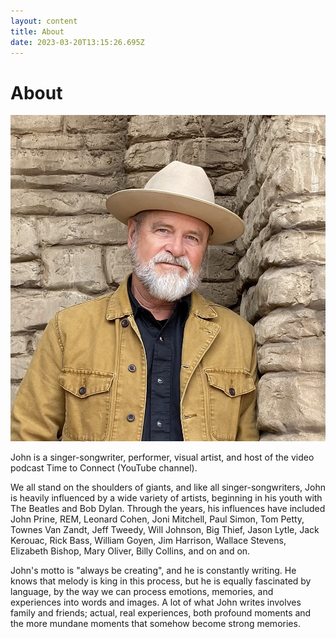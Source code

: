 ```yaml
---
layout: content
title: About
date: 2023-03-20T13:15:26.695Z
---
```

# About

![john](../../images/uploads/img_1095.jpg "JohnBigBend")

John is a singer-songwriter, performer, visual artist, and host of the video podcast Time to Connect (YouTube channel).

We all stand on the shoulders of giants, and like all singer-songwriters, John is heavily influenced by a wide variety of artists, beginning in his youth with The Beatles and Bob Dylan. Through the years, his influences have included John Prine, REM, Leonard Cohen, Joni Mitchell, Paul Simon, Tom Petty, Townes Van Zandt, Jeff Tweedy, Will Johnson, Big Thief, Jason Lytle, Jack Kerouac, Rick Bass, William Goyen, Jim Harrison, Wallace Stevens, Elizabeth Bishop, Mary Oliver, Billy Collins, and on and on.

John's motto is "always be creating", and he is constantly writing. He knows that melody is king in this process, but he is equally fascinated by language, by the way we can process emotions, memories, and experiences into words and images. A lot of what John writes involves family and friends; actual, real experiences, both profound moments and the more mundane moments that somehow become strong memories.